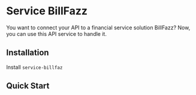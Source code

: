 # Service BillFazz

You want to connect your API to a financial service solution BillFazz? Now, you can use this API service to handle it.

## Installation

Install `service-billfaz`

## Quick Start
